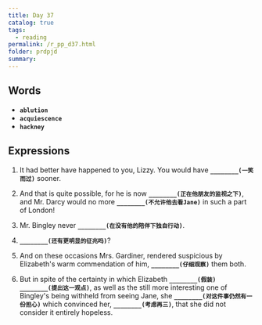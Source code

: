 ```yaml
---
title: Day 37
catalog: true
tags: 
  - reading
permalink: /r_pp_d37.html
folder: prdpjd
summary: 
---
```


## Words

-   <b data-toggle="tooltip" data-original-title="{{site.data.glossary.ablution}}">`ablution`</b>
-   <b data-toggle="tooltip" data-original-title="{{site.data.glossary.acquiescence}}">`acquiescence`</b>
-   <b data-toggle="tooltip" data-original-title="{{site.data.glossary.hackney}}">`hackney`</b>


## Expressions

1.  It had better have happened to you, Lizzy. You would have <b data-toggle="tooltip" data-original-title="{{site.data.answers.d37_a}}">`________(一笑而过)`</b> sooner.

2.  And that is quite possible, for he is now <b data-toggle="tooltip" data-original-title="{{site.data.answers.d37_b}}">`________(正在他朋友的监视之下)`</b>, and Mr. Darcy would no more <b data-toggle="tooltip" data-original-title="{{site.data.answers.d37_a}}">`________(不允许他去看Jane)`</b> in such a part of London! 

3.  Mr. Bingley never <b data-toggle="tooltip" data-original-title="{{site.data.answers.d37_c}}">`________(在没有他的陪伴下独自行动)`</b>.

4.  <b data-toggle="tooltip" data-original-title="{{site.data.answers.d37_d}}">`________(还有更明显的征兆吗)`</b>?

5.  And on these occasions Mrs. Gardiner, rendered suspicious by Elizabeth's warm commendation of him, <b data-toggle="tooltip" data-original-title="{{site.data.answers.d37_e}}">`________(仔细观察)`</b> them both.

6.  But in spite of the certainty in which Elizabeth <b data-toggle="tooltip" data-original-title="{{site.data.answers.d37_f}}">`________(假装)`</b> <b data-toggle="tooltip" data-original-title="{{site.data.answers.d37_f2}}">`________(提出这一观点)`</b>, as well as the still more interesting one of Bingley's being withheld from seeing Jane, she <b data-toggle="tooltip" data-original-title="{{site.data.answers.d37_f3}}">`________(对这件事仍然有一份担心)`</b> which convinced her, <b data-toggle="tooltip" data-original-title="{{site.data.answers.d37_d}}">`________(考虑再三)`</b>, that she did not consider it entirely hopeless.
